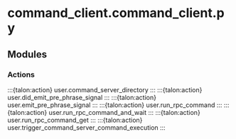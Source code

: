 # command_client.command_client.py

## Modules

### Actions

:::{talon:action} user.command_server_directory
:::
:::{talon:action} user.did_emit_pre_phrase_signal
:::
:::{talon:action} user.emit_pre_phrase_signal
:::
:::{talon:action} user.run_rpc_command
:::
:::{talon:action} user.run_rpc_command_and_wait
:::
:::{talon:action} user.run_rpc_command_get
:::
:::{talon:action} user.trigger_command_server_command_execution
:::
